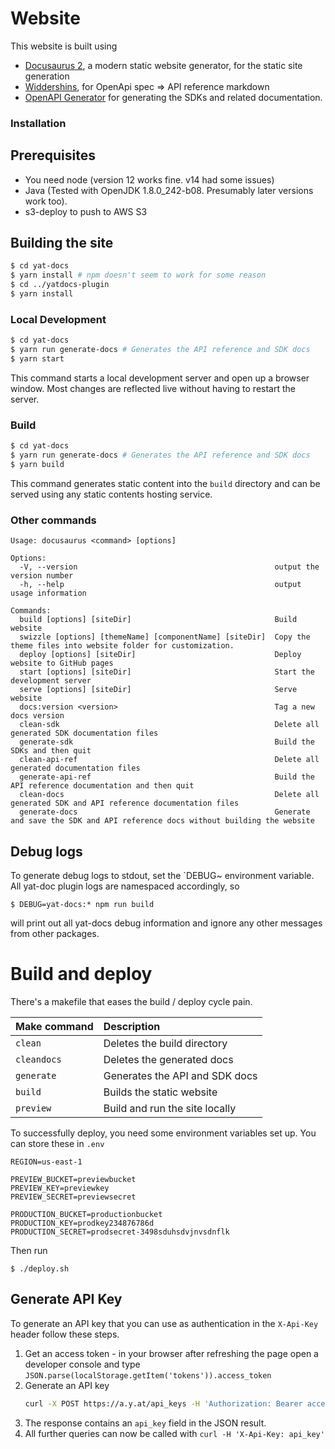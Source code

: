 # Website

This website is built using

* [Docusaurus 2](https://v2.docusaurus.io/), a modern static website generator, for the static site generation
* [Widdershins](https://github.com/tari-labs/widdershins), for OpenApi spec => API reference markdown
* [OpenAPI Generator](https://openapi-generator.tech/) for generating the SDKs and related documentation.

### Installation

## Prerequisites

* You need node (version 12 works fine. v14 had some issues)
* Java (Tested with OpenJDK  1.8.0_242-b08. Presumably later versions work too).
* s3-deploy to push to AWS S3

## Building the site

```bash
$ cd yat-docs
$ yarn install # npm doesn't seem to work for some reason
$ cd ../yatdocs-plugin
$ yarn install
```

### Local Development

```bash
$ cd yat-docs
$ yarn run generate-docs # Generates the API reference and SDK docs
$ yarn start
```

This command starts a local development server and open up a browser window. Most changes are reflected live without having to restart the server.

### Build

```bash
$ cd yat-docs
$ yarn run generate-docs # Generates the API reference and SDK docs
$ yarn build
```

This command generates static content into the `build` directory and can be served using any static contents hosting service.

### Other commands

```
Usage: docusaurus <command> [options]

Options:
  -V, --version                                            output the version number
  -h, --help                                               output usage information

Commands:
  build [options] [siteDir]                                Build website
  swizzle [options] [themeName] [componentName] [siteDir]  Copy the theme files into website folder for customization.
  deploy [options] [siteDir]                               Deploy website to GitHub pages
  start [options] [siteDir]                                Start the development server
  serve [options] [siteDir]                                Serve website
  docs:version <version>                                   Tag a new docs version
  clean-sdk                                                Delete all generated SDK documentation files
  generate-sdk                                             Build the SDKs and then quit
  clean-api-ref                                            Delete all generated documentation files
  generate-api-ref                                         Build the API reference documentation and then quit
  clean-docs                                               Delete all generated SDK and API reference documentation files
  generate-docs                                            Generate and save the SDK and API reference docs without building the website
```

## Debug logs

To generate debug logs to stdout, set the `DEBUG~ environment variable. All yat-doc plugin logs are namespaced accordingly,
so

    $ DEBUG=yat-docs:* npm run build

will print out all yat-docs debug information and ignore any other messages from other packages.


# Build and deploy

There's a makefile that eases the build / deploy cycle pain.

| Make command | Description                    |
|:-------------|:-------------------------------|
| `clean`      | Deletes the build directory    |
| `cleandocs`  | Deletes the generated docs     |
| `generate`   | Generates the API and SDK docs |
| `build`      | Builds the static website      |
| `preview`    | Build and run the site locally |

To successfully deploy, you need some environment variables set up. You can store these in `.env`

```
REGION=us-east-1

PREVIEW_BUCKET=previewbucket
PREVIEW_KEY=previewkey
PREVIEW_SECRET=previewsecret

PRODUCTION_BUCKET=productionbucket
PRODUCTION_KEY=prodkey234876786d
PRODUCTION_SECRET=prodsecret-3498sduhsdvjnvsdnflk
```

Then run

    $ ./deploy.sh


## Generate API Key

To generate an API key that you can use as authentication in the `X-Api-Key` header follow these steps.

1. Get an access token - in your browser after refreshing the page open a developer console and type `JSON.parse(localStorage.getItem('tokens')).access_token`
2. Generate an API key 
   ```bash 
   curl -X POST https://a.y.at/api_keys -H 'Authorization: Bearer access_token' -H 'Content-Type: application/json' -d '{"name": "Your-Key-Name"}'
   ```
3. The response contains an `api_key` field in the JSON result.
4. All further queries can now be called with `curl -H 'X-Api-Key: api_key'`